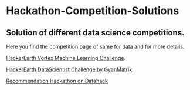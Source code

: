 # Hackathon-Competition-Solutions
## Solution of different data science competitions.
Here you find the competition page of same for data and for more details.

[HackerEarth Vortex Machine Learning Challenge](https://www.hackerearth.com/challenge/college/vortex17-machine-learning/problems/).

[HackerEarth DataScientist Challenge by GyanMatrix](https://www.hackerearth.com/challenge/hiring/gyanmatrix-hiring-challenge/).

[Recommendation Hackathon on Datahack](https://datahack.analyticsvidhya.com/contest/mlware-2/)
